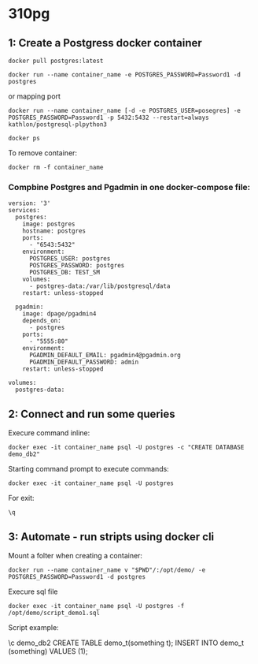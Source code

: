 # 310pg


## 1: Create a Postgress docker container

```docker pull postgres:latest```


```docker run --name container_name -e POSTGRES_PASSWORD=Password1 -d postgres```

or mapping port

```docker run --name container_name [-d -e POSTGRES_USER=posegres] -e POSTGRES_PASSWORD=Password1 -p 5432:5432 --restart=always kathlon/postgresql-plpython3```

```docker ps```

To remove container:

```docker rm -f container_name```

### Compbine Postgres and Pgadmin in one docker-compose file:

```
version: '3'
services:
  postgres:
    image: postgres
    hostname: postgres
    ports:
      - "6543:5432"
    environment:
      POSTGRES_USER: postgres
      POSTGRES_PASSWORD: postgres
      POSTGRES_DB: TEST_SM
    volumes:
      - postgres-data:/var/lib/postgresql/data
    restart: unless-stopped

  pgadmin:
    image: dpage/pgadmin4
    depends_on:
      - postgres
    ports:
      - "5555:80"
    environment:
      PGADMIN_DEFAULT_EMAIL: pgadmin4@pgadmin.org
      PGADMIN_DEFAULT_PASSWORD: admin
    restart: unless-stopped

volumes:
  postgres-data:
```

## 2: Connect and run some queries

Execure command inline:

```docker exec -it container_name psql -U postgres -c "CREATE DATABASE demo_db2"```

Starting command prompt to execute commands:

```docker exec -it container_name psql -U postgres```

For exit:

```\q```

## 3: Automate - run stripts using docker cli

Mount a folter when creating a container:

```docker run --name container_name v "$PWD"/:/opt/demo/ -e POSTGRES_PASSWORD=Password1 -d postgres```

Execure sql file

```docker exec -it container_name psql -U postgres -f /opt/demo/script_demo1.sql```

Script example:

\c demo_db2
CREATE TABLE demo_t(something t);
INSERT INTO demo_t (something) VALUES (1);
